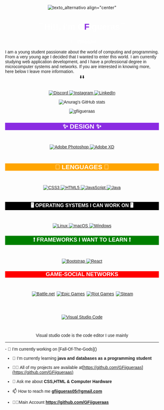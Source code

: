 <div align="center">

![texto_alternativo align="center"](X2Download_app-GF%C2%B4sBOT_Logo_Trailer-_1080p__AdobeExpress.gif)
</div>

<h1 align="center" style="color:white;"><strong><font face="sans-serif">👋Hi!!, i'm G<span style="color:blueviolet;">F</span>igueras👋</font></strong></h1>

<h3 style="color:white;" align="center"><strong><font face="sans-serif">👨‍💻 Whoami</font></strong></h3>
<h><font  face="sans-serif">I am a young student passionate about the world of computing and programming. From a very young age I decided that I wanted to enter this world. I am currently studying web application development, and I have a professional degree in microcomputer systems and networks.
If you are interested in knowing more, here below I leave more information. <br><div align="center">⬇️⬇️</div></h><br>

<div align="center">
<a href="" align>

![Discord](https://img.shields.io/badge/Discord-%237289DA.svg?style=for-the-badge&logo=discord&logoColor=white)
</a>
<a href="https://www.instagram.com/guiillee_.03/">
![Instagram](https://img.shields.io/badge/Instagram-%23E4405F.svg?style=for-the-badge&logo=Instagram&logoColor=white)
</a>
<a href="https://www.linkedin.com/in/guillermo-figueras-b2997a240/">
![LinkedIn](https://img.shields.io/badge/linkedin-%230077B5.svg?style=for-the-badge&logo=linkedin&logoColor=white)
</a>

</div>
<div align="center">

![Anurag's GitHub stats](https://github-readme-stats.vercel.app/api?username=gfigueras03&show_icons=true)
<p align="center"> <img src="https://komarev.com/ghpvc/?username=gfiigueraas&label=Profile%20views&color=0e75b6&style=flat" alt="gfiigueraas" /> </p>
</div>

<div class="list-item" >
<h2 align="center" style="color:white; background-color:blueviolet;"><strong> ✨ DESIGN ✨</strong></h2>
</div>

<br>
<div align="center">
<a  href="https://www.adobe.com/es/products/photoshop/landpb.html?mv=search&mv=search&sdid=LZ32SYVR&ef_id=7233d3034d1218c2f0bdb03d863ea2d4:G:s&s_kwcid=AL!3085!10!79714721920047!79714789232193">

![Adobe Photoshop](https://img.shields.io/badge/adobe%20photoshop-%2331A8FF.svg?style=for-the-badge&logo=adobe%20photoshop&logoColor=white)
</a>
<a href="https://www.adobe.com/es/products/xd.html">
![Adobe XD](https://img.shields.io/badge/Adobe%20XD-470137?style=for-the-badge&logo=Adobe%20XD&logoColor=#FF61F6)
</a>
<br><br>

<div class="list-item">
<h2 style="color:white; background-color:orange"><strong>📄 LENGUAGES 📄</strong></h2></div>
<br>
<a href="https://es.wikipedia.org/wiki/CSS">

![CSS3](https://img.shields.io/badge/css3-%231572B6.svg?style=for-the-badge&logo=css3&logoColor=white)
</a>
<a href="https://es.wikipedia.org/wiki/HTML">
![HTML5](https://img.shields.io/badge/html5-%23E34F26.svg?style=for-the-badge&logo=html5&logoColor=white)
</a>
<a href="https://es.wikipedia.org/wiki/JavaScript">
![JavaScript](https://img.shields.io/badge/javascript-%23323330.svg?style=for-the-badge&logo=javascript&logoColor=%23F7DF1E)
</a>
<a href="https://es.wikipedia.org/wiki/Java_(lenguaje_de_programaci%C3%B3n)">
![Java](https://img.shields.io/badge/java-%23ED8B00.svg?style=for-the-badge&logo=java&logoColor=white)
</a>
<br><br>


<div class="list-item">
<h2 style="color:white; font-size:16px;background-color:black "><strong>🖥️ OPERATING SYSTEMS I CAN WORK ON 🖥️</strong></h2></div>
<br>
<a href="https://es.wikipedia.org/wiki/GNU/Linux">

![Linux](https://img.shields.io/badge/Linux-FCC624?style=for-the-badge&logo=linux&logoColor=black)
</a>
<a href="https://es.wikipedia.org/wiki/Mac_OS">
![macOS](https://img.shields.io/badge/mac%20os-000000?style=for-the-badge&logo=macos&logoColor=F0F0F0)
</a>
<a href="https://es.wikipedia.org/wiki/Microsoft_Windows">
![Windows](https://img.shields.io/badge/Windows-0078D6?style=for-the-badge&logo=windows&logoColor=white)
</a>
<br>

<div class="list-item">
<h2 style="color:white; font-size:18px;background-color:green"><strong>❗ FRAMEWORKS I WANT TO LEARN ❗</strong></h2></div>
<br>
<a href="https://es.wikipedia.org/wiki/Bootstrap_(framework)">

![Bootstrap](https://img.shields.io/badge/bootstrap-%23563D7C.svg?style=for-the-badge&logo=bootstrap&logoColor=white)
</a>
<a href="https://es.wikipedia.org/wiki/React">
![React](https://img.shields.io/badge/react-%2320232a.svg?style=for-the-badge&logo=react&logoColor=%2361DAFB)
</a>
<br>

<div class="list-item">
<h2 style="color:white; font-size:18px;background-color:red"><strong>GAME-SOCIAL NETWORKS</strong></h2></div>
<br>
<div style="display:flex; align-items:center; justify-content:center; gap:3px;">
<a href="https://www.blizzard.com/es-es/">

![Battle.net](https://img.shields.io/badge/battle.net-%2300AEFF.svg?style=for-the-badge&logo=battle.net&logoColor=white)
</a>
<a href="https://www.epicgames.com/site/es-ES/home">

![Epic Games](https://img.shields.io/badge/epicgames-%23313131.svg?style=for-the-badge&logo=epicgames&logoColor=white)
</a>
<a href="https://www.riotgames.com/es">

![Riot Games](https://img.shields.io/badge/riotgames-D32936.svg?style=for-the-badge&logo=riotgames&logoColor=white)
</a>
<a href="https://steamcommunity.com/profiles/76561198340717076/">

![Steam](https://img.shields.io/badge/steam-%23000000.svg?style=for-the-badge&logo=steam&logoColor=white)
</a>

</div>
<br>

<br>
<a href="https://es.wikipedia.org/wiki/Visual_Studio_Code">

![Visual Studio Code](https://img.shields.io/badge/Visual%20Studio%20Code-0078d7.svg?style=for-the-badge&logo=visual-studio-code&logoColor=white)
</a>

<br>

<p>Visual studio code is the code editor I use mainly</p>
<hr>
</div>
- 🔭 I’m currently working on [Fall-Of-The-Gods]()

- 🌱 I’m currently learning **java and databases as a programming student**

- 👨‍💻 All of my projects are available at[https://github.com/GFiigueraas](https://github.com/GFiigueraas)

- 💬 Ask me about **CSS,HTML & Computer Hardware**

- 📫 How to reach me **gfiigueras05@gmail.com**
  
- 👨‍🎓Main Account **https://github.com/GFiigueraas**
</body>
